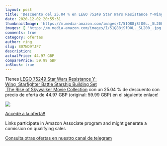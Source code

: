 ```yaml
---
layout: post
title: 'Descuento del 25.04 % en LEGO 75249 Star Wars Resistance Y-Wing  '
date: 2020-12-02 20:55:31
thumbnailImage: 'https://m.media-amazon.com/images/I/51Q88jSfO0L._SL200_.jpg'
images: [ 'https://m.media-amazon.com/images/I/51Q88jSfO0L._SL200_.jpg' ]
comments: true
category: ofertas
author: ring
slug: B07ND9TJF7
description:
actualPrice: 44.97 GBP
comparePrice: 59.99 GBP
inStock: true
---
```


Tienes [LEGO 75249 Star Wars Resistance Y-Wing  Starfighter Battle Starship Building Set  The Rise of Skywalker Movie Collection](https://www.amazon.co.uk/dp/B07ND9TJF7/?tag=tolees0a-21) con un 25.04 % de descuento con precio de oferta de 44.97 GBP (original: 59.99 GBP) en el siguiente enlace!

[![](https://m.media-amazon.com/images/I/51Q88jSfO0L._SL200_.jpg)](https://www.amazon.co.uk/dp/B07ND9TJF7/?tag=tolees0a-21)

[Accede a la oferta!!](https://www.amazon.co.uk/dp/B07ND9TJF7/?tag=tolees0a-21)

Links participate in Amazon Associate program and might generate a comission on qualifying sales

[Consulta otras ofertas en nuestro canal de telegram](https://t.me/s/ofertas25)
